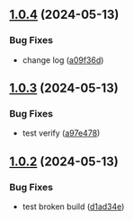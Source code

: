 ## [1.0.4](https://github.com/whattheearl/jeddit/compare/v1.0.3...v1.0.4) (2024-05-13)

### Bug Fixes

-   change log ([a09f36d](https://github.com/whattheearl/jeddit/commit/a09f36dc8eb4e4d65fddf4fb48ee2e2b770e727b))

## [1.0.3](https://github.com/whattheearl/jeddit/compare/v1.0.2...v1.0.3) (2024-05-13)

### Bug Fixes

-   test verify ([a97e478](https://github.com/whattheearl/jeddit/commit/a97e478bde5b3e3c77a52f9697edd1d69979b7ee))

## [1.0.2](https://github.com/whattheearl/jeddit/compare/v1.0.1...v1.0.2) (2024-05-13)

### Bug Fixes

-   test broken build ([d1ad34e](https://github.com/whattheearl/jeddit/commit/d1ad34e07bdf1e2c434bfc9fc2b91700bc3e9bbd))
